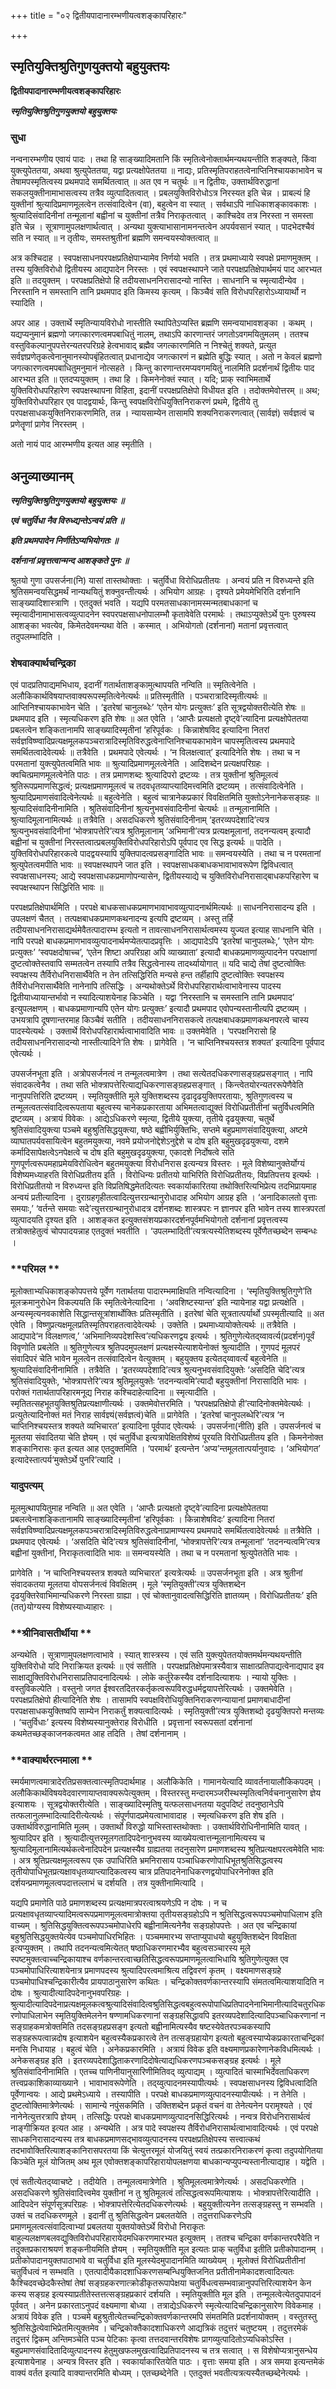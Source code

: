 +++
title = "०२ द्वितीयपादानारम्भणीयत्वशङ्कापरिहारः"

+++


## स्मृतियुक्तिश्रुतिगुणयुक्तयो बहुयुक्तयः

**द्वितीयपादानारम्भणीयत्वशङ्कापरिहारः**

***स्मृतियुक्तिश्रुतिगुणयुक्तयो बहुयुक्तयः***

### **सुधा**

नन्वनारम्भणीय एवायं पादः । तथा हि साङ्ख्यादिमतानि किं स्मृतित्वेनोक्तार्थमन्यथयन्तीति शङ्क्यते, किंवा युक्त्युपेततया, अथवा श्रुत्युपेततया, यद्वा प्रत्यक्षोपेततया ॥ नाद्यः, प्रतिस्मृतिपराहतत्वेनाप्तिनिश्चायकाभावेन च तेषामपस्मृतित्वस्य प्रथमपादे समर्थितत्वात् ॥ अत एव न चतुर्थः ॥ न द्वितीयः, उक्तार्थविरुद्धानां सकलयुक्तीनामाभासत्वस्य तत्रैव व्युत्पादितत्वात् । प्रबलयुक्तिविरोधोऽत्र निरस्यत इति चेन्न । प्राबल्यं हि युक्तीनां श्रुत्यादिप्रमाणमूलत्वेन तत्संवादित्वेन (वा), बहुत्वेन वा स्यात् । सर्वथाऽपि नाधिकाशङ्कावकाशः । श्रुत्यादिसंवादिनीनां तन्मूलानां बह्वीनां च युक्तीनां तत्रैव निराकृतत्वात् । काश्चिदेव तत्र निरस्ता न समस्ता इति चेन्न । सूत्राणामुपलक्षणार्थत्वात् । अन्यथा युक्त्याभासानामनन्तत्वेन अपर्यवसानं स्यात् । पादभेदश्चैवं सति न स्यात् ॥ न तृतीयः, समस्तश्रुतीनां ब्रह्मणि समन्वयस्योक्तत्वात् ॥

अत्र कश्चिदाह । स्वपक्षसाधनपरपक्षप्रतिक्षेपाभ्यामेव निर्णयो भवति । तत्र प्रथमाध्याये स्वपक्षे प्रमाणमुक्तम् । तस्य युक्तिविरोधो द्वितीयस्य आद्यपादेन निरस्तः । एवं स्वपक्षस्थापने जाते परपक्षप्रतिक्षेपार्थमयं पाद आरभ्यत इति ॥ तदयुक्तम् । परपक्षप्रतिक्षेपो हि तदीयसाधननिरासादन्यो नास्ति । साधनानि च स्मृत्यादीन्येव । निरस्तानि न समस्तानि तानि प्रथमपाद इति किमस्य कृत्यम् । किञ्चैवं सति विरोधपरिहारोऽध्यायार्थो न स्यादिति ।

अपर आह । उक्तार्थे स्मृतिन्यायविरोधो नास्तीति स्थापितेऽप्यस्ति ब्रह्मणि समन्वयाभावशङ्का । कथम् । यद्यप्यनुमानं ब्रह्मणो जगत्कारणत्वमपबाधितुं नालम्, तथाऽपि कारणान्तरं जगतोऽवगमयितुमलम् । ततश्च वस्तुविकल्पानुपपत्तेरन्यतरपरिग्रहे हेत्वभावाद् ब्रह्मैव जगत्कारणमिति न निश्चेतुं शक्यते, प्रत्युत सर्वज्ञप्रणेतृकत्वेनानुमानस्योपबृंहितत्वात् प्रधानाद्येव जगत्कारणं न ब्रह्मेति बुद्धिः स्यात् । अतो न केवलं ब्रह्मणो जगत्कारणत्वमपबाधितुमनुमानं नोत्सहते । किन्तु कारणान्तरमप्यवगमयितुं नालमिति प्रदर्शनार्थं द्वितीयः पाद आरभ्यत इति ॥ एतदप्ययुक्तम् । तथा हि । किमनेनोक्तं स्यात् । यदि; प्राक् स्वाभिमतार्थे युक्तिविरोधपरिहारेण स्वपक्षस्थापना विहिता, इदानीं परपक्षप्रतिक्षेपो विधीयत इति । तदोक्तमेवोत्तरम् ॥ अथ; युक्तिविरोधपरिहार एव पादद्वयार्थः, किन्तु स्वपक्षविरोधियुक्तिनिराकरणं प्रथमे, द्वितीये तु परपक्षसाधकयुक्तिनिराकरणमिति, तन्न । न्यायसाम्येन तासामपि शक्यनिराकरणत्वात् (सार्वज्ञं) सर्वज्ञत्वं च प्रणेतॄणां प्रागेव निरस्तम् ।

अतो नायं पाद आरम्भणीय इत्यत आह स्मृतीति ।

## **अनुव्याख्यानम्**

***स्मृतियुक्तिश्रुतिगुणयुक्तयो बहुयुक्तयः ॥***

***एवं चतुर्विधा नैव विरुध्द्यन्तेऽन्वयं प्रति ॥***

***इति प्रथमपादेन निर्णीतेऽप्यभियोगतः ॥***

***दर्शनानां प्रवृत्तत्वान्मन्द आशङ्कते पुनः ॥***

श्रुतयो गुणा उपसर्जना(नि) यासां तास्तथोक्ताः । चतुर्विधा विरोधिप्रतीतयः । अन्वयं प्रति न विरुध्यन्ते इति श्रुतिसमन्वयसिद्धमर्थं नान्यथयितुं शक्नुवन्तीत्यर्थः । अभियोग आग्रहः । दृश्यते प्रमेयमेभिरिति दर्शनानि साङ्ख्यादिशास्त्राणि । एतदुक्तं भवति । यद्यपि परमतसाधकानामस्मन्मतबाधकानां च स्मृत्यादीनामाभासत्वव्युत्पादनेन स्वपरपक्षसाधनोपालम्भौ कृतावेवेति परमार्थः । तथाऽप्युक्तेऽर्थे पुनः पुरुषस्य आशङ्का भवत्येव, किमेतदेवमन्यथा वेति । कस्मात् । अभियोगतो (दर्शनानां) मतानां प्रवृत्तत्वात् तदुपलम्भादिति ।

### **शेषवाक्यार्थचन्द्रिका**

एवं पादप्रतिपाद्यमभिधाय, इदानीं गतार्थताशङ्कामुत्थापयति नन्विति ॥ स्मृतित्वेनेति । अलौकिकार्थविषयाप्तवाक्यरूपस्मृतित्वेनेत्यर्थः ॥ प्रतिस्मृतीति । पञ्चरात्रादिस्मृतीत्यर्थः ॥ आप्तिनिश्चायकाभावेन चेति । ‘इतरेषां चानुलब्धेः’ ‘एतेन योगः प्रत्युक्तः’ इति सूत्रद्वयोक्तरीत्येति शेषः ॥ प्रथमपाद इति । स्मृत्यधिकरण इति शेषः ॥ अत एवेति । ‘आप्तैः प्रत्यक्षतो दृष्ट्वे’त्यादिना प्रत्यक्षोपेततया प्रबलत्वेन शङ्कितानामपि साङ्ख्यादिस्मृतीनां ‘हरिपूर्वकः । किन्नाशेषविद इत्यादिना नितरां सर्वज्ञविष्ण्वादिप्रत्यक्षमूलकपञ्चरात्रादिस्मृतिविरुद्धत्वेनाप्तिनिश्चायकाभावेन चापस्मृतित्वस्य प्रथमपादे समर्थितत्वादेवेत्यर्थः ॥ तत्रैवेति । प्रथमपादे एवेत्यर्थः । ‘न विलक्षत्वात्’ इत्यादिनेति शेषः । तथा च न परमतानां युक्त्युपेतत्वमिति भावः ॥ श्रुत्यादिप्रमाणमूलत्वेनेति । आदिशब्देन प्रत्यक्षपरिग्रहः । क्वचित्प्रमाणमूलत्वेनेति पाठः । तत्र प्रमाणशब्दः श्रुत्यादिपरो द्रष्टव्यः । तत्र युक्तीनां श्रुतिमूलत्वं श्रुतिरूपप्रमाणसिद्धत्वं; प्रत्यक्षप्रमाणमूलत्वं च तदवधृतव्याप्त्यादिमत्त्वमिति द्रष्टव्यम् । तत्संवादित्वेनेति । श्रुत्यादिप्रमाणसंवादित्वेनेत्यर्थः ॥ बहुत्वेनेति । बहुत्वं चात्रानेकप्रकारं विवक्षितमिति युक्तोऽनेनानेकसङ्ग्रहः ॥ श्रुत्यादिसंवादिनीनामिति । श्रुतिसंवादिनीनां श्रुत्यनुभवसंवादिनीनां चेत्यर्थः ॥ तन्मूलानामिति । श्रुत्यादिमूलानामित्यर्थः ॥ तत्रैवेति । असदधिकरणे श्रुतिसंवादिनीनाम् ‘इतरव्यपदेशादि’त्यत्र श्रुत्यनुभवसंवादिनीनां ‘भोक्त्रापत्तेरि’त्यत्र श्रुतिमूलानाम् ‘अभिमानी’त्यत्र प्रत्यक्षमूलानां, तदनन्यत्वम् इत्यादौ बह्वीनां च युक्तीनां निरस्तत्वात्प्रबलयुक्तिविरोधपरिहारोऽपि पूर्वपाद एव सिद्ध इत्यर्थः ॥ पादेति । युक्तिविरोधपरिहारकत्वे पादद्वयस्यापि युक्तिपादत्वप्रसङ्गादिति भावः ॥ समन्वयस्येति । तथा च न परमतानां श्रुत्युपेतत्वमपीति भावः ॥ स्वपक्षस्थापने जात इति । स्वपक्षसाधकबाधकभावाभावरूपेण द्विविधत्वात् स्वपक्षसाधनस्य; आद्ये स्वपक्षसाधकप्रमाणोपन्यासेन, द्वितीयस्याद्ये च युक्तिविरोधनिरासाद्बाधकपरिहारेण च स्वपक्षस्थापन सिद्धिरिति भावः ॥

परपक्षप्रतिक्षेपार्थमिति । परपक्षे बाधकसाधकप्रमाणभावाभावव्युत्पादनार्थमित्यर्थः ॥ साधननिरासादन्य इति । उपलक्षणं चैतत् । तत्पक्षबाधकप्रमाणकथनादन्य इत्यपि द्रष्टव्यम् । अस्तु तर्हि तदीयसाधननिरासाद्यर्थमेवैतत्पादारम्भ इत्यतो न तावत्साधननिरासार्थत्वमस्य युज्यत इत्याह साधनानि चेति । नापि परपक्षे बाधकप्रमाणभावव्युत्पादनार्थमप्येतत्पादप्रवृत्तिः । आद्यपादेऽपि ‘इतरेषां चानुपलब्धेः,’ ‘एतेन योगः प्रत्युक्तः’ ‘स्वपक्षदोषाच्च’, ‘एतेन शिष्टा अपरिग्रहा अपि व्याख्याता’ इत्यादौ बाधकप्रमाणव्युत्पादनेन परपक्षाणां दुष्टत्वोक्तेस्तवापि सम्मतत्वेन तस्यापि तत्रैव सिद्धत्वेनास्य तादर्थ्यायोगात् ॥ यदि चाद्ये तेषां दुष्टत्वोक्तिः स्वपक्षस्य तैर्विरोधनिरासार्थैवेति न तेन तत्सिद्धिरिति मन्यसे हन्त तर्हीहापि दुष्टत्वोक्तिः स्वपक्षस्य तैर्विरोधनिरासार्थैवेति नानेनापि तत्सिद्धिः । अन्यथोक्तेऽर्थे विरोधपरिहारार्थत्वाभावेनास्य पादस्य द्वितीयाध्यायान्तर्भावो न स्यादित्याशयेनाह किञ्चेति । यद्वा ‘निरस्तानि च समस्तानि तानि प्रथमपाद’ इत्युपलक्षणम् । बाधकप्रमाणान्यपि एतेन योगः प्रत्युक्तः’ इत्यादौ प्रथमपाद एवोपन्यस्तानीत्यपि द्रष्टव्यम् । उभयत्रापि दूषणान्तरमाह किञ्चैवं सतीति । तदीयसाधननिरासकत्वे तत्पक्षबाधकप्रमाणकथनपरत्वे चास्य पादस्येत्यर्थः । उक्तार्थे विरोधपरिहारार्थत्वाभावादिति भावः ॥ उक्तमेवेति । ‘परपक्षनिरासो हि तदीयसाधननिरासादन्यो नास्तीत्यादिने’ति शेषः । प्रागेवेति । ‘न चाप्तिनिश्चयस्तत्र शक्यत’ इत्यादिना पूर्वपाद एवेत्यर्थः ।

उपसर्जनभूता इति । अत्रोपसर्जनत्वं न तन्मूलत्वमात्रेण । तथा सत्येतदधिकरणासङ्ग्रहप्रसङ्गात् । नापि संवादकत्वेनैव । तथा सति भोक्त्रापत्तेरित्याद्यधिकरणासङ्ग्रहप्रसङ्गात् । किन्त्वेतयोरन्यतररूपेणैवेति नानुपपत्तिरिति द्रष्टव्यम् । स्मृतियुक्तीति मूले युक्तिशब्दस्य दृढादृढयुक्तिपरतायाः, श्रुतिगुणत्वस्य च तन्मूलत्वतत्संवादित्वरूपताया बहुत्वस्य चानेकप्रकारताया अभिमतत्वाद्युक्तं विरोधिप्रतीतीनां चतुर्विधत्वमिति द्रष्टव्यम् । अत्रायं विवेकः । आद्येऽधिकरणे स्मृत्या, द्वितीये युक्त्या, तृतीये दृढयुक्त्या, चतुर्थे श्रुतिसंवादियुक्त्या पञ्चमे बहुश्रुतिसिद्धयुक्त्या, षष्ठे बह्वीभिर्युक्तिभिः, सप्तमे बहुप्रमाणसंवादियुक्त्या, अष्टमे व्याघातपर्यवसायित्वेन बहुतमयुक्त्या, नवमे प्रयोजनोद्देशेऽनुद्देशे च दोष इति बहुमुखदृढयुक्त्या, दशमे कर्मादिसापेक्षत्वेऽनपेक्षत्वे च दोष इति बहुमुखदृढयुक्त्या, एकादशे निर्दोषत्वे सति गुणपूर्णत्वरूपमहाप्रमेयविरोधित्वेन बहुतमयुक्त्या विरोधनिरास इत्यन्यत्र विस्तरः । मूले विशेष्यानुक्तेर्योग्यं विशेष्यमध्याहरति विरोधिप्रतीतय इति । विरोधिन्यः प्रतीतयो याभिरिति विरोधिप्रतीतयः, विप्रतिपत्तय इत्यर्थः । विरोधिप्रतीतयो न विरुध्यन्त इति विप्रतिषिद्धमेतदित्यतः स्वकार्याकारितया तथोक्तिरित्यभिप्रेत्य तदभिप्रायमाह अन्वयं प्रतीत्यादिना । दुराग्रहगृहीतत्वादित्युत्तरग्रन्थानुरोधादाह अभियोग आग्रह इति । ‘अनादिकालतो वृत्ताः समयाः,’ ‘वर्तन्ते समयाः सदे’त्युत्तरग्रन्थानुरोधादत्र दर्शनशब्दः शास्त्रपरः न ज्ञानपर इति भावेन तस्य शास्त्रपरतां व्युत्पादयति दृश्यत इति । आशङ्कत इत्युक्तसंशयप्रकारदर्शनपूर्वमभियोगतो दर्शनानां प्रवृत्तत्वस्य तत्रोक्तहेतुत्वं चोपपादयन्नाह एतदुक्तं भवतीति । ‘उपलम्भादिती’त्यत्रत्यस्येतिशब्दस्य पूर्वेणैतच्छब्देन सम्बन्धः ।

### **परिमल **

मूलोक्ताभ्यधिकाशङ्कोपपत्तये पूर्वेण गतार्थतया पादारम्भमाक्षिपति नन्वित्यादिना । ‘स्मृतियुक्तिश्रुतिगुणे’ति मूलक्रमानुरोधेन विकल्पयति किं स्मृतित्वेनेत्यादिना । ‘अवशिष्टस्यान्त’ इति न्यायेनाह यद्वा प्रत्यक्षेति । अन्यस्मृत्यनवकाशेति सिद्धान्तसूत्रांशार्थोक्तिः प्रतिस्मृतीति । इतरेषां चेति सूत्रतात्पर्यार्थो ऽपस्मृतीत्यादि ॥ अत एवेति । विष्णुप्रत्यक्षमूलप्रतिस्मृतिपराहतत्वादेवेत्यर्थः । उक्तेति । प्रथमाध्यायोक्तेत्यर्थः ॥ तत्रैवेति । आद्यपादे‘न विलक्षणत्व,’ ‘अभिमानिव्यपदेशस्त्वि’त्यधिकरणद्वय इत्यर्थः । श्रुतिगुणेत्येतद्य्वावर्त्य(प्रदर्शन)पूर्वं विवृणोति प्रबलेति ॥ श्रुतिगुणेत्यत्र श्रुतिपदमुपलक्षणं प्रत्यक्षस्येत्याशयेनोक्तं श्रुत्यादीति । गुणपदं मूलपरं संवादिपरं चेति भावेन मूलत्वेन तत्संवादित्वेन वेत्युक्तम् । बहुयुक्तय इत्येतद्य्वावर्त्यं बहुत्वेनेति ॥ श्रुत्यादिसंवादिनीनामिति । तत्रैवेति । ‘इतरव्यपदेशादि’त्यत्र श्रुत्यनुभवसंवादियुक्तेः ‘असदिति चेदि’त्यत्र श्रुतिसंवादियुक्तेः, ‘भोक्त्रापत्तेरि’त्यत्र श्रुतिमूलयुक्तेः ‘तदनन्यत्वमि’त्यादौ बहुयुक्तीनां निरासादिति भावः । परोक्तं गतार्थतापरिहारमनूद्य निराह कश्चिदाहेत्यादिना ॥ स्मृत्यादीति । स्मृतितत्सहभूतयुक्तिश्रुतिप्रत्यक्षाणीत्यर्थः । उक्तमेवोत्तरमिति । ‘परपक्षप्रतिक्षेपो ही’त्यादिनोक्तमेवेत्यर्थः । प्रत्युतेत्यादिनोक्तं मतं निराह सार्वज्ञ्यं(सर्वज्ञत्वं)चेति ॥ प्रागेवेति । ‘इतरेषां चानुपलब्धेरि’त्यत्र ‘न चाप्तिनिश्चयस्तत्र शक्यते व्यभिचारत’ इत्यादिना पूर्वपाद एवेत्यर्थः । उपसर्जना(नीति) इति । उपसर्जनत्वं च मूलतया संवादितया चेति ज्ञेयम् । एवं चतुर्विधा इत्यत्रापेक्षितविशेष्यं पूरयति विरोधिप्रतीतय इति । किमनेनोक्त शङ्कानिरासः कृत इत्यत आह एतदुक्तमिति । ‘परमार्थ’ इत्यन्तेन ‘अप्य’न्तमूलतात्पर्यानुवादः । ‘अभियोगत’ इत्यादेस्तात्पर्य‘मुक्तेऽर्थे पुनरि’त्यादि ।

### **यादुपत्यम्**

मूलमुत्थापयितुमाह नन्विति ॥ अत एवेति । ‘आप्तैः प्रत्यक्षतो दृष्ट्वे’त्यादिना प्रत्यक्षोपेततया प्रबलत्वेनाशङ्कितानामपि साङ्ख्यादिस्मृतीनां ‘हरिपूर्वकाः । किन्नाशेषविदः’ इत्यादिना नितरां सर्वज्ञविष्ण्वादिप्रत्यक्षमूलकपञ्चरात्रादिस्मृतिविरुद्धत्वेनाप्रामाण्यस्य प्रथमपादे समर्थितत्वादेवेत्यर्थः ॥ तत्रैवेति । प्रथमपाद एवेत्यर्थः । ‘असदिति चेदि’त्यत्र श्रुतिसंवादिनीनां, ‘भोक्त्रापत्तेरि’त्यत्र तन्मूलानां’ ‘तदनन्यत्वमि’त्यत्र बह्वीनां युक्तीनां, निराकृतत्वादिति भावः ॥ समन्वयस्येति । तथा च न परमतानां श्रुत्युपेततेति भावः ।

प्रागेवेति । ‘न चाप्तिनिश्चयस्तत्र शक्यते व्यभिचारत’ इत्यत्रेत्यर्थः ॥ उपसर्जनभूता इति । अत्र श्रुतीनां संवादकतया मूलतया वोपसर्जनत्वं विवक्षितम् । मूले ‘स्मृतियुक्ती’त्यत्र युक्तिशब्देन दृढयुक्तिरेवाभिमान्यधिकरणे निरस्ता ग्राह्या । एवं चोक्तानुवादत्वसिद्धिरिति ज्ञातव्यम् । विरोधिप्रतीतयः’ इति (तत्)योग्यस्य विशेष्यस्याध्याहारः ।

### **श्रीनिवासतीर्थीया **

अन्यथेति । सूत्राणामुपलक्षणत्वाभावे । स्यात् शास्त्रस्य । एवं सति युक्त्युपेततयोक्तमर्थमन्यथयन्तीति युक्तिविरोधो यदि निराक्रियत इत्यर्थः ॥ एवं सतीति । परपक्षप्रतिक्षेपमात्रस्यैवात्र साक्षात्प्रतिपाद्यत्वेनाद्यपाद इव साक्षाद्युक्तिविरोधनिरासाप्रतिपादनादित्यर्थः । लोके कर्तुरेकस्यैव दर्शनादित्याशयः । न्यायो युक्तिः । वस्तुविकल्पेति । वस्तुनो जगत ईश्वरतदितरकर्तृकत्वरूपविरुद्धधर्मद्वयापत्तेरित्यर्थः । उक्तमेवेति । परपक्षप्रतिक्षेपो हीत्यादिनेति शेषः । तासामपि स्वपक्षविरोधियुक्तिनिराकरणन्यायानां प्रमाणबाधादीनां परपक्षसाधकयुक्तिष्वपि साम्येन निराकर्तुं शक्यत्वादित्यर्थः । स्मृतियुक्ती’त्यत्र युक्तिशब्दो दृढयुक्तिपरो मन्तव्यः । ‘चतुर्विधाः’ इत्यस्य विशेष्यस्यानुक्तेराह विरोधीति । प्रवृत्तानां स्वरूपसतां दर्शनानां कथमेतच्छङ्काजनकत्वमत आह तदिति । तेषां दर्शनानाम् ।

### **वाक्यार्थरत्नमाला **

स्मर्यमाणत्वमात्रादेरतिप्रसक्तत्वात्स्मृतिपदार्थमाह । अलौकिकेति । गामानयेत्यादि व्यावर्तनायालौकिकपदम् । अलौकिकार्थविषयवेदवारणायाप्तवाक्यरूपेत्युक्तम् । विस्तरस्तु मन्दारमञ्जरीस्थस्मृतित्वनिर्वचनानुसारेण ज्ञेय इत्याशयः । सूत्रद्वयोक्तरीत्येति । साङ्ख्यादिस्मृतिषु यत्फलसाधनतया यदुपदिष्टं तदनुष्ठानेऽपि तत्फलानुलम्भादित्यादिरीत्येत्यर्थः । संपूर्णपादप्रमेयत्वाभावादाह । स्मृत्यधिकरण इति शेष इति । उक्तार्थविरुद्धानामिति मूलम् । उक्तार्थो विरुद्धो याभिस्तास्तथोक्ताः । उक्तार्थविरोधिनीनामिति यावत् । श्रुत्यादिपर इति । श्रुत्यादीत्युत्तरमूलगतादिपदेनानुभवस्य व्याख्येयत्वात्तन्मूलानामित्यस्य च श्रुत्यादिमूलानामित्यर्थकत्वेनादिपदेन प्रत्यक्षस्यैव ग्राह्यतया तदनुसारेण प्रमाणशब्दस्य श्रुतिप्रत्यक्षपरत्वमेवेति भावः । अत्र श्रुतिप्रत्यक्षमूलत्वरूप एक उपाधिरिति भ्रमनिरासाय पञ्चाधिकरणोपाधिभूतश्रुतिसिद्धत्वस्य तृतीयोपाधिभूतप्रत्यक्षावधृतव्याप्त्यादिकत्वस्य चात्र प्रतिपादनेनाधिकरणद्वयोपाधिरनेनोक्त इति दर्शयन्प्रमाणमूलत्वपदात्तल्लाभं च दर्शयति । तत्र युक्तीनामित्यादि ।

यद्यपि प्रमाणेति पाठे प्रमाणशब्दस्य प्रत्यक्षमात्रपरत्वाश्रयणेऽपि न दोषः । न च प्रत्यक्षावधृतव्याप्त्यादिमत्वरूपप्रमाणमूलत्वमात्रोक्तया तृतीयसङ्ग्रहोऽपि न श्रुतिसिद्धत्वरूपपञ्चमोपाधिलाभ इति वाच्यम् । श्रुतिसिद्धयुक्तित्वरूपपञ्चमोपाधेरपि बह्वीनामित्यनेनैव सङ्ग्रहोपपत्तेः । अत एव चन्द्रिकायां बहुश्रुतिसिद्धयुक्तयेत्येव पञ्चमोपाधिरभिहितः । पञ्चममारभ्य सप्ताप्युपाधयो बहुयुक्तिशब्देन विवक्षिता इत्यप्युक्तम् । तथापि तदनन्यत्वमित्येतत् षष्ठाधिकरणमारभ्यैव बहुत्वसञ्चारस्य मूले स्पष्टमुक्तत्वाच्चन्द्रिकायाश्च वर्णकान्तरत्वाच्छतिसिद्धत्वरूपप्रमाणमूलत्वाभिधायि श्रुतिगुणेत्युक्त एव पञ्चमोपाधिरित्याशयेनात्र प्रमाणपदस्य श्रुत्यादिपरत्वमाश्रित्य तद्विवरणं कृतम् । वक्ष्यमाणसङ्ग्रहे पञ्चमोपाधिश्चन्द्रिकारीत्यैव प्रायपाठानुसारेण कथितः । चन्द्रिकोक्तवर्णकान्तरस्यापि संमतत्वमित्याशयादिति न दोषः । श्रुत्यादीत्यादिपदेनानुभवपरिग्रहः । श्रुत्यादीत्यादिपदेनाप्रत्यक्षमूलकत्वश्रुत्यादिसंवादित्वश्रुतिसिद्धत्वबहुत्वरूपोपाधिप्रतिपादनेनाभिमानीत्यादिचतुरधिकरणोपाधिलाभेन स्मृतियुक्तिमेलनेन षण्णामधिकरणानां सङ्ग्रहसिद्धावपि इतरव्यपदेशादित्यादिपञ्चाधिकरणानां न सङ्ग्राहकमत्रोक्तमिति तदसङ्ग्रहप्रसङ्ग इत्यतो बह्वीनामित्यस्यैव षष्टस्येवेतरपञ्चकस्यापि सङ्ग्रहरूपत्वान्नदोष इत्याशयेन बहुत्वस्यैकप्रकारत्वे तेन तत्सङ्ग्रहायोग इत्यतो बहुत्वस्याप्येकप्रकारताचन्द्रिकां मनसि निधायाह । बहुत्वं चेति । अनेकप्रकारमिति । अत्रायं विवेक इति वक्ष्यमाणप्रकारेणानेकविधमित्यर्थः । अनेकसङ्ग्रह इति । इतरव्यपदेशाद्धिताकरणादिदोषेत्याद्यधिकरणपञ्चकसङ्ग्रह इत्यर्थः । मूले श्रुतिसंवादिनीनामिति । एतच्च पाणिनीयानुसारिणीमितिवद् व्युत्पाद्यम् । व्युत्पादितं चास्माभिर्देवताधिकरण तत्त्वप्रकाशिकाव्याख्याने । भावाभावरूपेणेति । तद्य्वुत्पादनमस्यापीत्यर्थः । स्वपक्षसाधनस्य द्विविधत्वादिति पूर्वेणान्वयः । आद्ये प्रथमेऽध्याये । तस्यापीति । परपक्षे बाधकप्रमाणव्युत्पादनस्यापीत्यर्थः । न तेनेति । दुष्टत्वोक्तिमात्रेणेत्यर्थः । सामान्ये नपुंसकमिति । उक्तिशब्देन प्रकृतं वचनं वा तेनेत्यनेन परामृश्यते । एवं नानेनेत्युत्तरत्रापि ज्ञेयम् । तत्सिद्धिः परपक्षे बाधकप्रमाणव्युत्पादनसिद्धिरित्यर्थः । नन्वत्र विरोधनिरासार्थत्वं नाङ्गीक्रियत इत्यत आह । अन्यथेति । अत्र पादे स्वपक्षस्य तैर्विरोधनिरासार्थत्वाभावादित्यर्थः । एवं परपक्षे साधकनिरासादन्यस्य तत्र बाधकप्रमाणसद्भावव्युत्पादनस्य परपक्षप्रतिक्षेपस्य सत्त्वात्कथं तदभावोक्तिरित्याशङ्कानिरासपरतया किं चेत्युत्तरमूलं योजयितुं स्वयं तत्प्रकारनिराकरणं कृत्वा तदुपयोगितया किञ्चेति मूलं योजितम् अथ मूल एवोक्तशङ्कापरिहारायोपलक्षणया बाधकान्यप्युपन्यस्तानीत्याद्याह । यद्वेति ।

एवं सतीत्येतद्य्वाचष्टे । तदीयेति । तन्मूलत्वमात्रेणेति । श्रुतिमूलत्वमात्रेणेत्यर्थः । असदधिकरणेति । असदधिकरणे श्रुतिसंवादित्त्वमेव युक्तीनां न तु श्रुतिमूलत्वं तत्सिद्धत्वरूपमित्याशयः । भोक्त्रापत्तेरित्यादीति । आदिपदेन संपूर्णसूत्रपरिग्रहः । भोक्त्रापत्तेरित्येतदधिकरणेत्यर्थः । बहुयुक्तीत्यनेन तत्सङ्ग्रहस्तु न सम्भवति । उक्तं च तदधिकरणमूले । इदानीं तु श्रुतिसिद्धत्वेन प्रबलतयेति । तदुत्तराधिकरणेऽपि प्रमाणमूलत्वत्संवादित्वाभ्यां प्रबलतया युक्तयोक्तेऽर्थे विरोधो निराकृतः बाहुल्यलक्षणबलवद्युक्तिविरोधपरिहारायेदमधिकरणमारभ्यत इत्युक्तम् । ततश्च चन्द्रिका वर्णकान्तरपरैवेति न तदुक्तप्रकाराश्रयणं शङ्कनीयमिति ज्ञेयम् । स्मृतियुक्तीति मूल इत्यतः प्राक् चतुर्विधा इतीति प्रतीकोपादानम् । प्रतीकोपादानयुक्तपाठाभावे वा चतुर्विधा इति मूलस्येदमुपादानमिति व्याख्येयम् । मूलोक्तं विरोधिप्रतीतीनां चतुर्विधत्वं न सम्भवति । एतत्पादीयैकादशाधिकरणसम्बन्धियुक्तिजनित प्रतीतीनामेकादशत्वादित्यतः कैश्चिदवच्छेदकैस्तेषां तेषां सङ्ग्रहकरणात्क्रोडीकृतरूपापेक्षया चतुर्विधत्वसम्भवान्नानुपपत्तिरित्याशयेन केन कस्य सङ्ग्रह इत्यस्याप्रतीतेस्तत्तत्सङ्ग्रहप्रकारं दर्शयति । स्मृतियुक्तीति मूल इति । तन्मूलत्वेत्येतदुपापादनं पूर्ववत् । अनेन प्रकारताऽनुपदं वक्ष्यमाणा बोध्या । तत्राद्येऽधिकरणे स्मृत्येत्यादिचन्द्रिकानुसारेण विवेकमाह । अत्रायं विवेक इति । पञ्चमे बहुश्रुतीत्येतच्चन्द्रिकोक्तवर्णकान्तरमपि संमतमिति प्रदर्शनायोक्तम् । वस्तुतस्तु श्रुतिसिद्धेत्येवाभिप्रेतमित्युक्तमेव । चन्द्रिकोक्तैकादशाधिकरणे आद्यत्रिकं तदुत्तरं चतुष्टयम् । तदुत्तरमेकं तदुत्तरं द्विकम् अन्तिमञ्चेति पञ्च पेटिकाः कृत्वा तत्तदवान्तरविशेषः प्रागव्युत्पादितोऽप्यधिकोऽस्ति । बहुप्रमाणसंवादितादिव्युत्पादनस्य हेतुमुखफलमुखत्वादिप्रतिपादनस्य च तत्र सत्वात् । स विशेषोप्यत्रानुसन्धेय इत्याशयेनाह । अन्यत्र विस्तर इति । स्वकार्याकारितयेति पाठः । वृत्ताः समया इति । अत्र समया इत्यन्तमेकं वाक्यं वर्तत इत्यादि वाक्यान्तरमिति बोध्यम् । एतच्छब्देनेति । एतदुक्तं भवतीत्यत्रत्यस्यैतच्छब्देनेत्यर्थः ।





